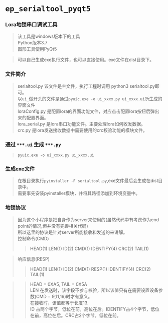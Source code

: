 # `ep_serialtool_pyqt5`

### Lora地锁串口调试工具

> 该工具是windows版本下的工具  
> Python版本3.7  
> 图形工具使用PyQt5  


> 可以自己生成exe执行文件，也可以直接使用。exe文件在dist目录下。


### 文件简介
> serialtool.py 该文件是主文件，执行工程时调用 python3 serialtool.py即可。  
> 以`ui_`做开头的文件是通过`pyuic.exe -o ui_xxxx.py ui_xxxx.ui`所生成的界面文件  
> loraConfig.py 是配置lora的界面功能文件，对应点击配置lora按钮后弹出来的配置界面。  
> lora_serial.py 是lora串口功能文件。主要处理lora如何收发数据。  
> crc.py 是lora发送接收数据中需要使用的crc校验功能的模块文件。  

### 通过 `***.ui` 生成 `***.py`
> `pyuic.exe -o ui_xxxx.py ui_xxxx.ui`


### 生成exe文件
> 在根目录执行`pyinstaller -F serialtool.py`,exe文件最后会生成在dist目录中。  
> 需要事先安装pyinstaller模块，并将其路径添加到环境变量中。

### 地锁协议
> 因为这个小程序是把自身作为server来使用的(虽然代码中有考虑作为end point的情况,但并没有完善相关代码)  
> 所以这里的协议是针对server所能接收和发送的来讲解。  
> 控制命令(CMD)
>> HEAD(1) LEN(1) ID(2) CMD(1) IDENTIFY(4) CRC(2) TAIL(1)  

> 响应信息(RESP)  
>> HEAD(1) LEN(1) ID(2) CMD(1) RESP(1) IDENTIFY(4) CRC(2) TAIL(1)  

>> HEAD = 0XA5, TAIL = 0X5A   
>> LEN 在发送时，该字段不参与校验，所以该值只有在需要设置设备参数(CMD = 9,11,16)时才有意义。  
>> 在接收时，该值都等于长度13.  
>> ID 占两个字节，低位在前，高位在后。IDENTIFY占4个字节，低位在前，高位在后。CRC占2个字节，低位在前。